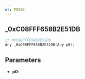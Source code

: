 ```yaml
---
ns: POSSE
---
```

## _0xC08FFF658B2E51DB

```c
// 0xC08FFF658B2E51DB
Any _0xC08FFF658B2E51DB(Any p0);
```

## Parameters
* **p0**:
